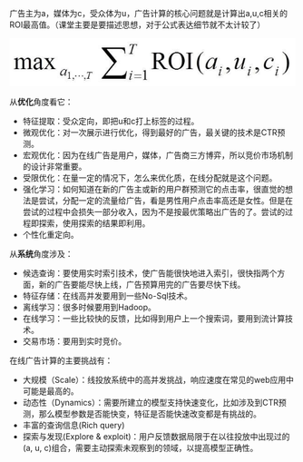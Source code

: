 广告主为a，媒体为c，受众体为u，广告计算的核心问题就是计算出a,u,c相关的ROI最高值。（课堂主要是要描述思想，对于公式表达细节就不太计较了）

![](/assets/3.jpg)

从**优化**角度看它：

* 特征提取：受众定向，即把u和c打上标签的过程。
* 微观优化：对一次展示进行优化，得到最好的广告，最关键的技术是CTR预测。
* 宏观优化：因为在线广告是用户，媒体，广告商三方博弈，所以竞价市场机制的设计非常重要。
* 受限优化：在量一定的情况下，怎么来优化质，在线分配就是这个问题。
* 强化学习：如何知道在新的广告主或新的用户群预测它的点击率，很直觉的想法是尝试，分配一定的流量给广告，看是男性用户点击率高还是女性。但是在尝试的过程中会损失一部分收入，因为不是按最优策略出广告的了。尝试的过程即探索，使用探索的结果即利用。
* 个性化重定向。

从**系统**角度涉及：

* 候选查询：要使用实时索引技术，使广告能很快地进入索引，很快指两个方面，新的广告要能尽快上线，广告预算用完的广告要尽快下线。
* 特征存储：在线高并发要用到一些No-Sql技术。
* 离线学习：很多时候要用到Hadoop。
* 在线学习：一些比较快的反馈，比如得到用户上一个搜索词，要用到流计算技术。
* 交易市场：要用到实时竞价。

在线广告计算的主要挑战有：

* 大规模（Scale）：线投放系统中的高并发挑战，响应速度在常见的web应用中可能是最高的。
* 动态性（Dynamics）：需要所建立的模型支持快速变化，比如涉及到CTR预测，那么模型参数是否能快变，特征是否能快速改变都是有挑战的。
* 丰富的查询信息\(Rich query\)
* 探索与发现\(Explore & exploit\)：用户反馈数据局限于在以往投放中出现过的\(a, u, c\)组合，需要主动探索未观察到的领域，以提高模型正确性。



